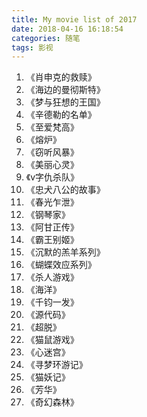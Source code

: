 ```yaml
---
title: My movie list of 2017
date: 2018-04-16 16:18:54
categories: 随笔
tags: 影视
---
```


1. 《肖申克的救赎》
2. 《海边的曼彻斯特》
3. 《梦与狂想的王国》
4. 《辛德勒的名单》
5. 《至爱梵高》
6. 《熔炉》
7. 《窃听风暴》
8. 《美丽心灵》
9. 《v字仇杀队》
10. 《忠犬八公的故事》
11. 《春光乍泄》
12. 《钢琴家》
13. 《阿甘正传》
14. 《霸王别姬》
15. 《沉默的羔羊系列》
16. 《蝴蝶效应系列》
17. 《杀人游戏》
18. 《海洋》
19. 《千钧一发》
20. 《源代码》
21. 《超脱》
22. 《猫鼠游戏》
23. 《心迷宫》
24. 《寻梦环游记》
25. 《猫妖记》
26. 《芳华》
27. 《奇幻森林》